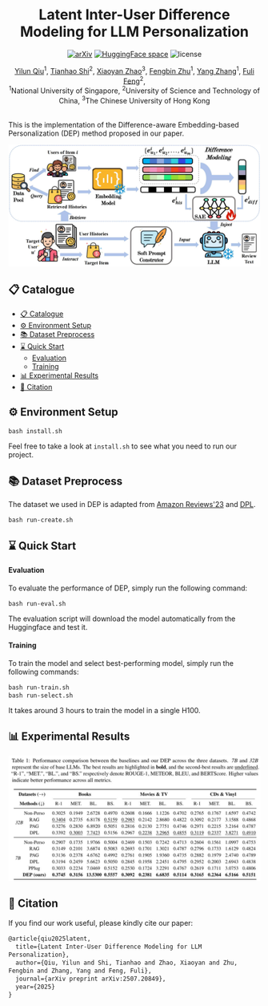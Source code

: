 <div align=center>

<h1>Latent Inter-User Difference Modeling for LLM Personalization</h1>

[![arXiv](https://img.shields.io/badge/arXiv-2507.20849-b31b1b.svg)](https://arxiv.org/abs/2507.20849) [![HuggingFace space](https://img.shields.io/badge/🤗-DEP--model-yellow.svg)](https://huggingface.co/datasets/SnowCharmQ/DEP-model) <img src="https://img.shields.io/badge/License-MIT-blue" alt="license">

<div>
    <a href="https://snowcharmq.github.io/" target="_blank">Yilun Qiu</a><sup>1</sup>,
    <a href="https://data-science.ustc.edu.cn/_upload/tpl/15/04/5380/template5380/author/tianhao-shi.html" target="_blank">Tianhao Shi</a><sup>2</sup>,
    <a href="https://xyzhao01.github.io/" target="_blank">Xiaoyan Zhao</a><sup>3</sup>,
    <a href="https://fengbinzhu.github.io/" target="_blank">Fengbin Zhu</a><sup>1</sup>,
    <a href="https://zyang1580.github.io/" target="_blank">Yang Zhang</a><sup>1</sup>,
    <a href="https://fulifeng.github.io/" target="_blank">Fuli Feng</a><sup>2</sup>,

<div>
  <sup>1</sup>National University of Singapore, <sup>2</sup>University of Science and Technology of China, <sup>3</sup>The Chinese University of Hong Kong
</div>   
<div>
</div>

</div>
</div>

<br/>

This is the implementation of the Difference-aware Embedding-based Personalization (DEP) method proposed in our paper.


![DEP Framework](fig/framework.jpg)

<p id="Catalogue"></p>  

## 📋 Catalogue 

- [📋 Catalogue](#-catalogue)
- [⚙️ Environment Setup](#️-environment-setup)
- [📚 Dataset Preprocess](#-dataset-preprocess)
- [⌛️ Quick Start](#️-quick-start)
    - [Evaluation](#evaluation)
    - [Training](#training)
- [📊 Experimental Results](#-experimental-results)
- [📖 Citation](#-citation)

## ⚙️ Environment Setup

```
bash install.sh
```
Feel free to take a look at `install.sh` to see what you need to run our project.

## 📚 Dataset Preprocess

The dataset we used in DEP is adapted from [Amazon Reviews'23](https://amazon-reviews-2023.github.io/) and [DPL](https://github.com/SnowCharmQ/DPL).

```
bash run-create.sh
```

## ⌛️ Quick Start

#### Evaluation

To evaluate the performance of DEP, simply run the following command:

```
bash run-eval.sh
```

The evaluation script will download the model automatically from the Huggingface and test it.

#### Training

To train the model and select best-performing model, simply run the following commands:

```
bash run-train.sh
bash run-select.sh
```
It takes around 3 hours to train the model in a single H100.

## 📊 Experimental Results

![Experimental Results](fig/result.jpg)

## 📖 Citation

If you find our work useful, please kindly cite our paper:

```
@article{qiu2025latent,
  title={Latent Inter-User Difference Modeling for LLM Personalization},
  author={Qiu, Yilun and Shi, Tianhao and Zhao, Xiaoyan and Zhu, Fengbin and Zhang, Yang and Feng, Fuli},
  journal={arXiv preprint arXiv:2507.20849},
  year={2025}
}
```